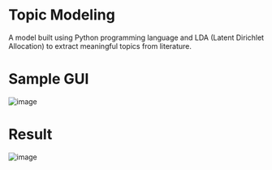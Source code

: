 # Topic Modeling
A model built using Python programming language and LDA (Latent Dirichlet Allocation) to extract meaningful topics from literature.


# Sample GUI
![image](https://github.com/user-attachments/assets/f44ab566-a7f3-4a01-a8bf-73d435fe524f)

# Result 

![image](https://github.com/user-attachments/assets/4410f2a2-d68c-4293-95a7-3c4e36bbf5b4)

